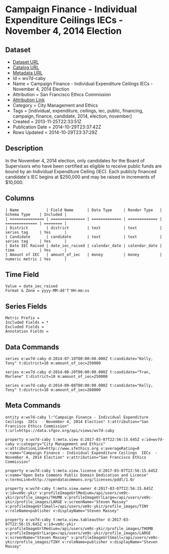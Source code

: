 # Campaign Finance - Individual Expenditure Ceilings IECs - November 4, 2014 Election

## Dataset

* [Dataset URL](https://data.sfgov.org/api/views/wv7d-caby/rows.json?max_rows=100)
* [Catalog URL](https://catalog.data.gov/dataset/campaign-finance-individual-expenditure-ceilings-iecs-november-4-2014-election-55da5)
* [Metadata URL](https://data.sfgov.org/api/views/wv7d-caby)
* Id = wv7d-caby
* Name = Campaign Finance - Individual Expenditure Ceilings IECs - November 4, 2014 Election
* Attribution = San Francisco Ethics Commission
* [Attribution Link](http://www.sfethics.org)
* Category = City Management and Ethics
* Tags = [individual, expenditure, ceilings, iec, public, financing, campaign, finance, candidate, 2014, election, november]
* Created = 2013-11-25T22:33:51Z
* Publication Date = 2014-10-29T23:37:42Z
* Rows Updated = 2014-10-29T23:37:29Z

## Description

In the November 4, 2014 election, only candidates for the Board of Supervisors who have been certified as eligible to receive public funds are bound by an Individual Expenditure Ceiling (IEC). Each publicly financed candidate's IEC begins at $250,000 and may be raised in increments of $10,000.

## Columns

```ls
| Name            | Field Name      | Data Type     | Render Type   | Schema Type    | Included | 
| =============== | =============== | ============= | ============= | ============== | ======== | 
| District        | district        | text          | text          | series tag     | Yes      | 
| Candidate       | candidate       | text          | text          | series tag     | Yes      | 
| Date IEC Raised | date_iec_raised | calendar_date | calendar_date | time           | Yes      | 
| Amount of IEC   | amount_of_iec   | money         | money         | numeric metric | Yes      | 
```

## Time Field

```ls
Value = date_iec_raised
Format & Zone = yyyy-MM-dd'T'HH:mm:ss
```

## Series Fields

```ls
Metric Prefix = 
Included Fields = *
Excluded Fields = 
Annotation Fields = 
```

## Data Commands

```ls
series e:wv7d-caby d:2014-07-10T00:00:00.000Z t:candidate="Kelly, Tony" t:district=10 m:amount_of_iec=250000

series e:wv7d-caby d:2014-08-20T00:00:00.000Z t:candidate="Tran, Marlene" t:district=10 m:amount_of_iec=250000

series e:wv7d-caby d:2014-09-08T00:00:00.000Z t:candidate="Kelly, Tony" t:district=10 m:amount_of_iec=260000
```

## Meta Commands

```ls
entity e:wv7d-caby l:"Campaign Finance - Individual Expenditure Ceilings  IECs  - November 4, 2014 Election" t:attribution="San Francisco Ethics Commission" t:url=https://data.sfgov.org/api/views/wv7d-caby

property e:wv7d-caby t:meta.view d:2017-03-07T22:56:15.645Z v:id=wv7d-caby v:category="City Management and Ethics" v:attributionLink=http://www.sfethics.org v:averageRating=0 v:name="Campaign Finance - Individual Expenditure Ceilings  IECs  - November 4, 2014 Election" v:attribution="San Francisco Ethics Commission"

property e:wv7d-caby t:meta.view.license d:2017-03-07T22:56:15.645Z v:name="Open Data Commons Public Domain Dedication and License" v:termsLink=http://opendatacommons.org/licenses/pddl/1.0/

property e:wv7d-caby t:meta.view.owner d:2017-03-07T22:56:15.645Z v:id=vm9c-ykir v:profileImageUrlMedium=/api/users/vm9c-ykir/profile_images/THUMB v:profileImageUrlLarge=/api/users/vm9c-ykir/profile_images/LARGE v:screenName="Steven Massey" v:profileImageUrlSmall=/api/users/vm9c-ykir/profile_images/TINY v:roleName=publisher v:displayName="Steven Massey"

property e:wv7d-caby t:meta.view.tableauthor d:2017-03-07T22:56:15.645Z v:id=vm9c-ykir v:profileImageUrlMedium=/api/users/vm9c-ykir/profile_images/THUMB v:profileImageUrlLarge=/api/users/vm9c-ykir/profile_images/LARGE v:screenName="Steven Massey" v:profileImageUrlSmall=/api/users/vm9c-ykir/profile_images/TINY v:roleName=publisher v:displayName="Steven Massey"
```